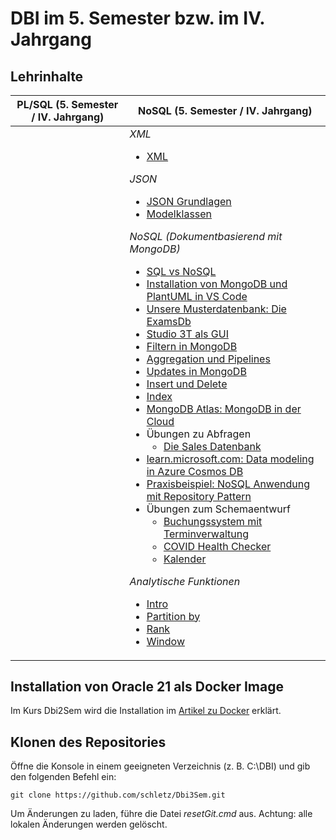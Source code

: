 # DBI im 5. Semester bzw. im IV. Jahrgang

## Lehrinhalte

<table>
  <thead>
    <tr>
      <th>PL/SQL (5. Semester / IV. Jahrgang)</th>
      <th>NoSQL (5. Semester / IV. Jahrgang)</th>
    </tr>
  </thead>
  <tbody>
    <tr>
    </tr>
    <tr>
      <td>
      </td>
      <td>
        <em>XML</em>
        <ul>
          <li> <a href="11_XML/README.md">XML</a></li>
        </ul>
        <em>JSON</em>
        <ul>
          <li> <a href="12_JSON/01_Intro.md">JSON Grundlagen</a></li>
          <li> <a href="12_JSON/02_Modelklassen.md">Modelklassen</a></li>
        </ul>
        <em> NoSQL (Dokumentbasierend mit MongoDB)</em>
        <ul>
          <li> <a href="13_NoSQL/01_Sql_vs_Nosql.md">SQL vs NoSQL</a></li>
          <li> <a href="13_NoSQL/02_Mongodb_Install.md">Installation von MongoDB und PlantUML in VS Code</a></li>
          <li> <a href="13_NoSQL/03_MongoDb_Examsdb.md">Unsere Musterdatenbank: Die ExamsDb</a></li>
          <li> <a href="13_NoSQL/04_Studio3T.md">Studio 3T als GUI</a></li>
          <li> <a href="13_NoSQL/05_MongoDb_Find.md">Filtern in MongoDB</a></li>
          <li> <a href="13_NoSQL/07_MongoDb_Aggregate.md">Aggregation und Pipelines</a></li>
          <li> <a href="13_NoSQL/06_MongoDb_Update.md">Updates in MongoDB</a></li>
          <li> <a href="13_NoSQL/08_MongoDb_InsertDelete.md">Insert und Delete</a></li>
          <li> <a href="13_NoSQL/09_MongoDb_Index.md">Index</a></li>
          <li> <a href="13_NoSQL/10_MongoDb_Atlas.md">MongoDB Atlas: MongoDB in der Cloud</a></li>          
          <li>
            Übungen zu Abfragen
            <ul>
              <li><a href="13_NoSQL/Uebungen/SalesDb/README.md">Die Sales Datenbank</a></li>
            </ul>
          </li>
          <li> <a href="https://learn.microsoft.com/en-us/azure/cosmos-db/nosql/modeling-data">learn.microsoft.com: Data
              modeling in Azure Cosmos DB</a></li>
          <li> <a href="13_NoSQL/Projekt%20Pruefungsverwaltung">Praxisbeispiel: NoSQL Anwendung mit Repository
              Pattern</a></li>
          <li>
            Übungen zum Schemaentwurf
            <ul>
              <li><a href="13_NoSQL/Uebungen%20Modelling/Terminverwaltung.md">Buchungssystem mit Terminverwaltung</a>
              </li>
              <li><a href="13_NoSQL/Uebungen%20Modelling/HealthChecker.md">COVID Health Checker</a></li>
              <li><a href="13_NoSQL/Uebungen%20Modelling/Kalender.md">Kalender</a></li>
            </ul>
          </li>
        </ul>
        <em>Analytische Funktionen</em>
        <ul>
          <li><a href="02_Analytical%20Functions/README.md">Intro</a></li>
          <li><a href="02_Analytical%20Functions/01_Partitioning.md">Partition by</a></li>
          <li><a href="02_Analytical%20Functions/02_Rank.md">Rank</a></li>
          <li><a href="02_Analytical%20Functions/03_Window.md">Window</a></li>
        </ul>
      </td>
    </tr>
  </tbody>
</table>

## Installation von Oracle 21 als Docker Image

Im Kurs Dbi2Sem wird die Installation im
[Artikel zu Docker](https://github.com/schletz/Dbi2Sem/blob/master/01_OracleVM/03_Docker/README.md)
erklärt.

## Klonen des Repositories

Öffne die Konsole in einem geeigneten Verzeichnis (z. B. C:\DBI) und gib den folgenden Befehl ein:
```text
git clone https://github.com/schletz/Dbi3Sem.git
```

Um Änderungen zu laden, führe die Datei *resetGit.cmd* aus. Achtung: alle lokalen Änderungen werden
gelöscht.
